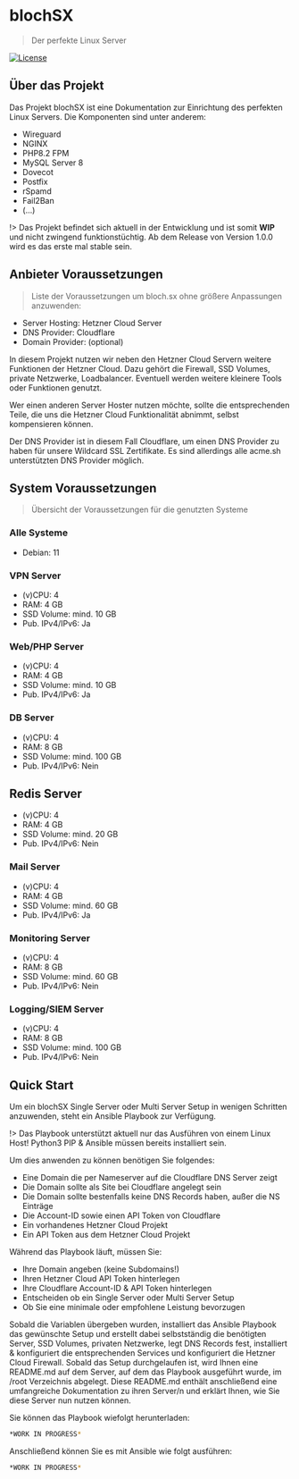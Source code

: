 <!-- TODO: Update with your values. -->
# blochSX
> Der perfekte Linux Server

[![License](https://img.shields.io/badge/License-MIT-blue.svg)](https://creativecommons.org/license/by/4.0/)

## Über das Projekt

Das Projekt blochSX ist eine Dokumentation zur Einrichtung des perfekten Linux Servers. Die Komponenten sind unter anderem:
- Wireguard
- NGINX
- PHP8.2 FPM
- MySQL Server 8
- Dovecot
- Postfix
- rSpamd
- Fail2Ban
- (...)

!> Das Projekt befindet sich aktuell in der Entwicklung und ist somit **WIP** und nicht zwingend funktionstüchtig. Ab dem Release von Version 1.0.0 wird es das erste mal stable sein.


## Anbieter Voraussetzungen
> Liste der Voraussetzungen um bloch.sx ohne größere Anpassungen anzuwenden:

- Server Hosting:   Hetzner Cloud Server
- DNS Provider:     Cloudflare
- Domain Provider:  (optional)

In diesem Projekt nutzen wir neben den Hetzner Cloud Servern weitere Funktionen der Hetzner Cloud. Dazu gehört die Firewall, SSD Volumes, private Netzwerke, Loadbalancer. Eventuell werden weitere kleinere Tools oder Funktionen genutzt.

Wer einen anderen Server Hoster nutzen möchte, sollte die entsprechenden Teile, die uns die Hetzner Cloud Funktionalität abnimmt, selbst kompensieren können.

Der DNS Provider ist in diesem Fall Cloudflare, um einen DNS Provider zu haben für unsere Wildcard SSL Zertifikate. Es sind allerdings alle acme.sh unterstützten DNS Provider möglich.

## System Voraussetzungen
> Übersicht der Voraussetzungen für die genutzten Systeme

### Alle Systeme
- Debian:       11

### VPN Server
- (v)CPU:          4
- RAM:             4 GB
- SSD Volume:      mind. 10 GB
- Pub. IPv4/IPv6:  Ja

### Web/PHP Server
- (v)CPU:          4
- RAM:             4 GB
- SSD Volume:      mind. 10 GB
- Pub. IPv4/IPv6:  Ja

### DB Server
- (v)CPU:          4
- RAM:             8 GB
- SSD Volume:      mind. 100 GB
- Pub. IPv4/IPv6:  Nein

## Redis Server
- (v)CPU:          4
- RAM:             4 GB
- SSD Volume:      mind. 20 GB
- Pub. IPv4/IPv6:  Nein

### Mail Server
- (v)CPU:          4
- RAM:             4 GB
- SSD Volume:      mind. 60 GB
- Pub. IPv4/IPv6:  Ja

### Monitoring Server
- (v)CPU:          4
- RAM:             8 GB
- SSD Volume:      mind. 60 GB
- Pub. IPv4/IPv6:  Nein

### Logging/SIEM Server
- (v)CPU:          4
- RAM:             8 GB
- SSD Volume:      mind. 100 GB
- Pub. IPv4/IPv6:  Nein

## Quick Start

Um ein blochSX Single Server oder Multi Server Setup in wenigen Schritten anzuwenden, steht ein Ansible Playbook zur Verfügung.

!> Das Playbook unterstützt aktuell nur das Ausführen von einem Linux Host! Python3 PIP & Ansible müssen bereits installiert sein.

Um dies anwenden zu können benötigen Sie folgendes:
- Eine Domain die per Nameserver auf die Cloudflare DNS Server zeigt
- Die Domain sollte als Site bei Cloudflare angelegt sein
- Die Domain sollte bestenfalls keine DNS Records haben, außer die NS Einträge
- Die Account-ID sowie einen API Token von Cloudflare
- Ein vorhandenes Hetzner Cloud Projekt
- Ein API Token aus dem Hetzner Cloud Projekt

Während das Playbook läuft, müssen Sie:
- Ihre Domain angeben (keine Subdomains!)
- Ihren Hetzner Cloud API Token hinterlegen
- Ihre Cloudflare Account-ID & API Token hinterlegen
- Entscheiden ob ein Single Server oder Multi Server Setup
- Ob Sie eine minimale oder empfohlene Leistung bevorzugen

Sobald die Variablen übergeben wurden, installiert das Ansible Playbook das gewünschte Setup und erstellt dabei selbstständig die benötigten Server, SSD Volumes, privaten Netzwerke, legt DNS Records fest, installiert & konfiguriert die entsprechenden Services und konfiguriert die Hetzner Cloud Firewall. Sobald das Setup durchgelaufen ist, wird Ihnen eine README.md auf dem Server, auf dem das Playbook ausgeführt wurde, im /root Verzeichnis abgelegt. Diese README.md enthält anschließend eine umfangreiche Dokumentation zu ihren Server/n und erklärt Ihnen, wie Sie diese Server nun nutzen können.

Sie können das Playbook wiefolgt herunterladen:
```bash
*WORK IN PROGRESS*
```

Anschließend können Sie es mit Ansible wie folgt ausführen:
```bash
*WORK IN PROGRESS*
```